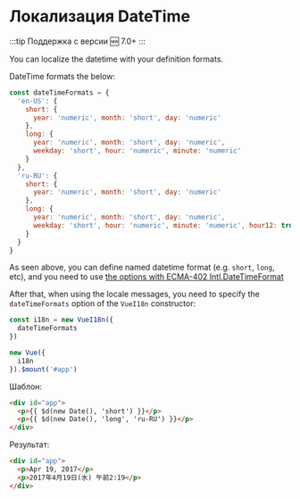 # Локализация DateTime

:::tip Поддержка с версии
:new: 7.0+
:::

You can localize the datetime with your definition formats.

DateTime formats the below:

```js
const dateTimeFormats = {
  'en-US': {
    short: {
      year: 'numeric', month: 'short', day: 'numeric'
    },
    long: {
      year: 'numeric', month: 'short', day: 'numeric',
      weekday: 'short', hour: 'numeric', minute: 'numeric'
    }
  },
  'ru-RU': {
    short: {
      year: 'numeric', month: 'short', day: 'numeric'
    },
    long: {
      year: 'numeric', month: 'short', day: 'numeric',
      weekday: 'short', hour: 'numeric', minute: 'numeric', hour12: true
    }
  }
}
```

As seen above, you can define named datetime format (e.g. `short`, `long`, etc), and you need to use [the options with ECMA-402 Intl.DateTimeFormat](http://www.ecma-international.org/ecma-402/2.0/#sec-intl-datetimeformat-constructor)

After that, when using the locale messages, you need to specify the `dateTimeFormats` option of the `VueI18n` constructor:

```js
const i18n = new VueI18n({
  dateTimeFormats
})

new Vue({
  i18n
}).$mount('#app')
```

Шаблон:

```html
<div id="app">
  <p>{{ $d(new Date(), 'short') }}</p>
  <p>{{ $d(new Date(), 'long', 'ru-RU') }}</p>
</div>
```

Результат:

```html
<div id="app">
  <p>Apr 19, 2017</p>
  <p>2017年4月19日(水) 午前2:19</p>
</div>
```
